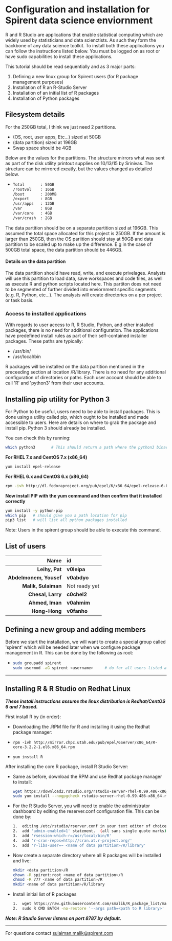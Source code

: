 #   Configuration and installation for Spirent data science enviornment

R and R Studio are applications that enable statistical computing which are widely used by statisticians and data scienctists.  As such they form the backbone of any data science toolkit.  To install both these applications you can follow the instructions listed below.  You must be logged on as root or have sudo capabilities to install these applications.

This tutorial should be read sequentially and as 3 major parts:
1.  Defining a new linux group for Spirent users (for R package management purposes)
2.  Installation of R an R-Studio Server
3.  Installation of an initial list of R packages
4.  Installation of Python packages

##  Filesystem details

For the 250GB total, I think we just need 2 partitions.
- (OS, root, user apps,  Etc…) sized at 50GB
- (data partition) sized at 196GB
- Swap space should be 4GB

Below are the values for the partitions.  The structure mirrors what was sent as part of the disk utility printout supplies on 10/13/15 by Srinivas.  The structure can be mirrored excatly, but the values changed as detailed below.

-
    ```sh 
    Total       : 50GB
    /rootvol    : 16GB
    /boot       : 200MB
    /export     : 8GB
    /usr/apps   : 12GB
    /var        : 8GB 
    /var/core   : 4GB
    /var/crash  : 2GB
    ```
The data partition should be on a separate partition sized at 196GB.  This assumed the total space allocated for this project is 250GB.  If the amount is larger than 250GB, then the OS pariition should stay at 50GB and data partition to be scaled up to make up the difference.  E.g in the case of 500GB total space, the data partition should be 446GB.

#### Details on the data partition

The data partition should have read, write, and execute privelages.  Analysts will use this partition to load data, save workspaces and code files, as well as execute R and python scripts located here.  This partiton does not need to be segmented of further divided into enviornment specific segments (e.g. R, Python, etc...).  The analysts will create directories on a per project or task basis.   

### Access to installed applications
With regards to user access to R, R Studio, Python, and other installed packages, there is no need for additional configuration.  The applications have predefined install rules as part of their self-contained installer packages.  These paths are typically:
- /usr/bin/
- /usr/local/bin

R packages will be installed on the data partition mentioned in the preceeding section at location <data partition>/R/library.  There is no need for any additional configuration of directories or paths.  Each user account should be able to call 'R' and 'python3' from their user accounts.  

##  Installing pip utility for Python 3
For Python to be useful, users need to be able to install packages.  This is done using a utility called pip, which ought to be installed and made accessible to users.  Here are details on where to grab the package and install pip.  Python 3 should already be installed.  

You can check this by running: 
```sh
which python3       # This should return a path where the python3 binary is located.  Otherwise it is not installed.
```

**For RHEL 7.x and CentOS 7.x (x86_64)**
```sh
yum install epel-release
```

**For RHEL 6.x and CentOS 6.x (x86_64)**
```sh
rpm -ivh http://dl.fedoraproject.org/pub/epel/6/x86_64/epel-release-6-8.noarch.rpm
```
**Now install PIP with the yum command and then confirm that it installed correctly**
```sh
yum install -y python-pip
which pip   # should give you a path location for pip
pip3 list   # will list all python packages installed
```
Note: Users in the spirent group should be able to execute this command.


##  List of users

 Name | id |
--------------------:|:---------
**Leihy, Pat** | **v0leipa** 
**Abdelmonem, Yousef** | **v0abdyo** 
**Malik, Sulaiman** | Not ready yet
**Chesal, Larry** | **c0chel2**
**Ahmed, Iman** | **v0ahmim**
**Hong-Hong** | **v0fanho**




##  Defining a new group and adding members
Before we start the installation, we will want to create a special group called 'spirent' which will be needed later when we configure package management in R.  This can be done by the following as root:
   
-   ```sh
    sudo groupadd spirent
    sudo usermod -aG spirent <username>     # do for all users listed above
    ```
___

##   Installing R & R Studio on Redhat Linux

***These install instructions assume the linux distribution is Redhat/CentOS 6 and 7 based.***

First install R by (in order):
  - Downloading the .RPM file for R and installing it using the Redhat package manager: 
  -     rpm -ivh http://mirror.chpc.utah.edu/pub/epel/6Server/x86_64/R-core-3.2.2-1.el6.x86_64.rpm
  -     yum install R

After installing the core R package, install R Studio Server:

-   Same as before, download the RPM and use Redhat package manager to install:
    ```sh
    wget https://download2.rstudio.org/rstudio-server-rhel-0.99.486-x86_64.rpm
    sudo yum install --nogpgcheck rstudio-server-rhel-0.99.486-x86_64.rpm
    ```
-   For the R Studio Server, you will need to enable the administrator dashboard by editing the reserver.conf                    configuration file.  This can be done by:
    ```sh
    1.  editing /etc/rstudio/rserver.conf in your text editor of choice
    2.  add 'admin-enabled=1' statement.  (all sans single quote marks)
    3.  add 'rsession-which-r=/usr/local/bin/R'
    4.  add 'r-cran-repos=http://cran.at.r-project.org/'
    5.  add 'r-libs-user=~ <name of data partition>/R/library'
    ```
-   Now create a separate directory where all R packages will be installed and live:
    ```sh
    mkdir <data partition>/R
    chown -R spirent:root <name of data partition>/R
    chmod -R 777 <name of data partition>/R
    mkdir <name of data partition>/R/library
    ```
-   Install initial list of R packages
    ```sh
    1.  wget https://raw.githubusercontent.com/smalik/R_package_list/master/install_packages.R
    2.  sudo R CMD BATCH -no-restore '--args path=<path to R library>' install_packages.R
    ```

***Note: R Studio Server listens on port 8787 by default.***


___


For questions contact sulaiman.malik@spirent.com
